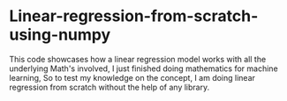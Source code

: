 # Linear-regression-from-scratch-using-numpy
This code showcases how a linear regression model works with all the underlying Math's involved, I just finished doing mathematics for machine learning, So to test my knowledge on the concept, I am doing linear regression from scratch without the help of any library.
